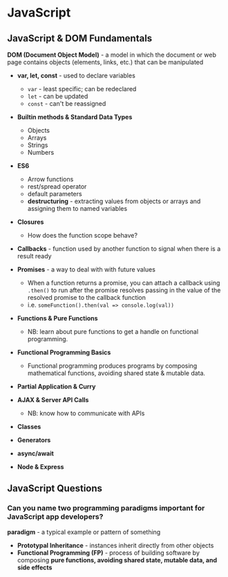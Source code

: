 # JavaScript

## JavaScript & DOM Fundamentals

**DOM (Document Object Model)** - a model in which the document or web page contains objects (elements, links, etc.) that can be manipulated

* **var, let, const** - used to declare variables
  * `var` - least specific; can be redeclared
  * `let` - can be updated
  * `const` - can't be reassigned

* **Builtin methods & Standard Data Types**
  * Objects
  * Arrays
  * Strings
  * Numbers

* **ES6**
  * Arrow functions
  * rest/spread operator
  * default parameters
  * **destructuring** - extracting values from objects or arrays and assigning them to named variables

* **Closures**
  * How does the function scope behave?

* **Callbacks** - function used by another function to signal when there is a result ready

* **Promises** - a way to deal with with future values
  * When a function returns a promise, you can attach a callback using `.then()` to run after the promise resolves passing in the value of the resolved promise to the callback function
  * i.e. `someFunction().then(val => console.log(val))`

* **Functions & Pure Functions**
  * NB: learn about pure functions to get a handle on functional programming.

* **Functional Programming Basics**
  * Functional programming produces programs by composing mathematical functions, avoiding shared state & mutable data.

* **Partial Application & Curry**

* **AJAX & Server API Calls**
  * NB: know how to communicate with APIs

* **Classes**

* **Generators**

* **async/await**

* **Node & Express**



## JavaScript Questions

### Can you name two programming paradigms important for JavaScript app developers?

**paradigm** - a typical example or pattern of something

* **Prototypal Inheritance** - instances inherit directly from other objects
* **Functional Programming (FP)** - process of building software by composing **pure functions, avoiding shared state, mutable data, and side effects**